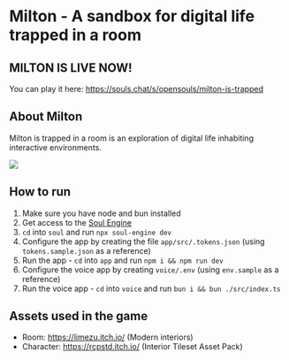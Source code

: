 # Milton - A sandbox for digital life trapped in a room

## MILTON IS LIVE NOW!

You can play it here: https://souls.chat/s/opensouls/milton-is-trapped

## About Milton

Milton is trapped in a room is an exploration of digital life inhabiting interactive environments.

![](milton.png)

## How to run

1. Make sure you have node and bun installed
1. Get access to the [Soul Engine](https://docs.souls.chat/)
1. `cd` into `soul` and run `npx soul-engine dev`
1. Configure the app by creating the file `app/src/.tokens.json` (using `tokens.sample.json` as a reference)
1. Run the app - `cd` into `app` and run `npm i && npm run dev`
1. Configure the voice app by creating `voice/.env` (using `env.sample` as a reference)
1. Run the voice app - `cd` into `voice` and run `bun i && bun ./src/index.ts`

## Assets used in the game

- Room: https://limezu.itch.io/ (Modern interiors)
- Character: https://rcpstd.itch.io/ (Interior Tileset Asset Pack)
